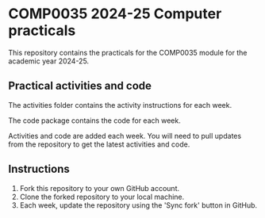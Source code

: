 # COMP0035 2024-25 Computer practicals

This repository contains the practicals for the COMP0035 module for the academic year 2024-25.

## Practical activities and code

The activities folder contains the activity instructions for each week.

The code package contains the code for each week.

Activities and code are added each week. You will need to pull updates from the repository to get the latest
activities and code.

## Instructions

1. Fork this repository to your own GitHub account.
2. Clone the forked repository to your local machine.
3. Each week, update the repository using the 'Sync fork' button in GitHub.